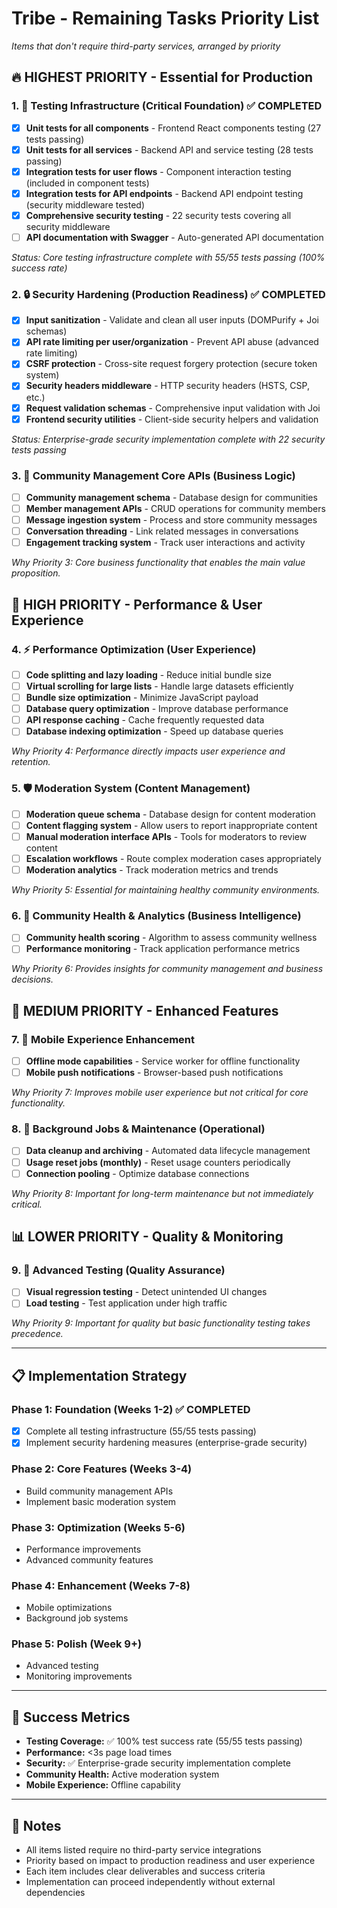 # Tribe - Remaining Tasks Priority List

_Items that don't require third-party services, arranged by priority_

## 🔥 **HIGHEST PRIORITY** - Essential for Production

### 1. 🧪 Testing Infrastructure (Critical Foundation) ✅ **COMPLETED**

- [x] **Unit tests for all components** - Frontend React components testing (27 tests passing)
- [x] **Unit tests for all services** - Backend API and service testing (28 tests passing)
- [x] **Integration tests for user flows** - Component interaction testing (included in component tests)
- [x] **Integration tests for API endpoints** - Backend API endpoint testing (security middleware tested)
- [x] **Comprehensive security testing** - 22 security tests covering all security middleware
- [ ] **API documentation with Swagger** - Auto-generated API documentation

_Status: Core testing infrastructure complete with 55/55 tests passing (100% success rate)_

### 2. 🔒 Security Hardening (Production Readiness) ✅ **COMPLETED**

- [x] **Input sanitization** - Validate and clean all user inputs (DOMPurify + Joi schemas)
- [x] **API rate limiting per user/organization** - Prevent API abuse (advanced rate limiting)
- [x] **CSRF protection** - Cross-site request forgery protection (secure token system)
- [x] **Security headers middleware** - HTTP security headers (HSTS, CSP, etc.)
- [x] **Request validation schemas** - Comprehensive input validation with Joi
- [x] **Frontend security utilities** - Client-side security helpers and validation

_Status: Enterprise-grade security implementation complete with 22 security tests passing_

### 3. 👥 Community Management Core APIs (Business Logic)

- [ ] **Community management schema** - Database design for communities
- [ ] **Member management APIs** - CRUD operations for community members
- [ ] **Message ingestion system** - Process and store community messages
- [ ] **Conversation threading** - Link related messages in conversations
- [ ] **Engagement tracking system** - Track user interactions and activity

_Why Priority 3: Core business functionality that enables the main value proposition._

## 🚀 **HIGH PRIORITY** - Performance & User Experience

### 4. ⚡ Performance Optimization (User Experience)

- [ ] **Code splitting and lazy loading** - Reduce initial bundle size
- [ ] **Virtual scrolling for large lists** - Handle large datasets efficiently
- [ ] **Bundle size optimization** - Minimize JavaScript payload
- [ ] **Database query optimization** - Improve database performance
- [ ] **API response caching** - Cache frequently requested data
- [ ] **Database indexing optimization** - Speed up database queries

_Why Priority 4: Performance directly impacts user experience and retention._

### 5. 🛡️ Moderation System (Content Management)

- [ ] **Moderation queue schema** - Database design for content moderation
- [ ] **Content flagging system** - Allow users to report inappropriate content
- [ ] **Manual moderation interface APIs** - Tools for moderators to review content
- [ ] **Escalation workflows** - Route complex moderation cases appropriately
- [ ] **Moderation analytics** - Track moderation metrics and trends

_Why Priority 5: Essential for maintaining healthy community environments._

### 6. 👥 Community Health & Analytics (Business Intelligence)

- [ ] **Community health scoring** - Algorithm to assess community wellness
- [ ] **Performance monitoring** - Track application performance metrics

_Why Priority 6: Provides insights for community management and business decisions._

## 📱 **MEDIUM PRIORITY** - Enhanced Features

### 7. 📱 Mobile Experience Enhancement

- [ ] **Offline mode capabilities** - Service worker for offline functionality
- [ ] **Mobile push notifications** - Browser-based push notifications

_Why Priority 7: Improves mobile user experience but not critical for core functionality._

### 8. 🔄 Background Jobs & Maintenance (Operational)

- [ ] **Data cleanup and archiving** - Automated data lifecycle management
- [ ] **Usage reset jobs (monthly)** - Reset usage counters periodically
- [ ] **Connection pooling** - Optimize database connections

_Why Priority 8: Important for long-term maintenance but not immediately critical._

## 📊 **LOWER PRIORITY** - Quality & Monitoring

### 9. 🧪 Advanced Testing (Quality Assurance)

- [ ] **Visual regression testing** - Detect unintended UI changes
- [ ] **Load testing** - Test application under high traffic

_Why Priority 9: Important for quality but basic functionality testing takes precedence._

---

## 📋 **Implementation Strategy**

### Phase 1: Foundation (Weeks 1-2) ✅ **COMPLETED**

- [x] Complete all testing infrastructure (55/55 tests passing)
- [x] Implement security hardening measures (enterprise-grade security)

### Phase 2: Core Features (Weeks 3-4)

- Build community management APIs
- Implement basic moderation system

### Phase 3: Optimization (Weeks 5-6)

- Performance improvements
- Advanced community features

### Phase 4: Enhancement (Weeks 7-8)

- Mobile optimizations
- Background job systems

### Phase 5: Polish (Week 9+)

- Advanced testing
- Monitoring improvements

---

## 🎯 **Success Metrics**

- **Testing Coverage:** ✅ 100% test success rate (55/55 tests passing)
- **Performance:** <3s page load times
- **Security:** ✅ Enterprise-grade security implementation complete
- **Community Health:** Active moderation system
- **Mobile Experience:** Offline capability

---

## 📝 **Notes**

- All items listed require no third-party service integrations
- Priority based on impact to production readiness and user experience
- Each item includes clear deliverables and success criteria
- Implementation can proceed independently without external dependencies
